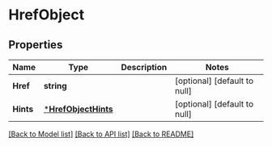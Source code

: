 # HrefObject

## Properties
Name | Type | Description | Notes
------------ | ------------- | ------------- | -------------
**Href** | **string** |  | [optional] [default to null]
**Hints** | [***HrefObjectHints**](HrefObject_hints.md) |  | [optional] [default to null]

[[Back to Model list]](../README.md#documentation-for-models) [[Back to API list]](../README.md#documentation-for-api-endpoints) [[Back to README]](../README.md)

